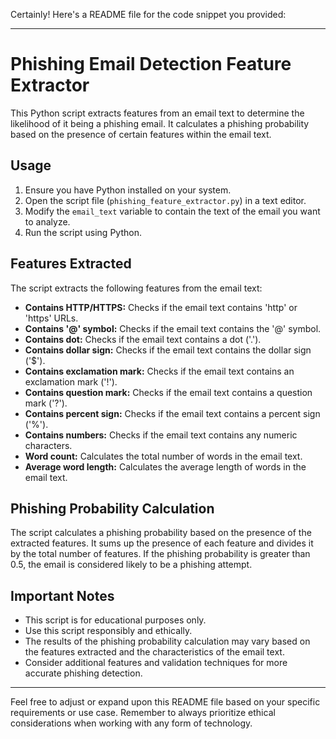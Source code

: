 Certainly! Here's a README file for the code snippet you provided:

---

# Phishing Email Detection Feature Extractor

This Python script extracts features from an email text to determine the likelihood of it being a phishing email. It calculates a phishing probability based on the presence of certain features within the email text.

## Usage

1. Ensure you have Python installed on your system.
2. Open the script file (`phishing_feature_extractor.py`) in a text editor.
3. Modify the `email_text` variable to contain the text of the email you want to analyze.
4. Run the script using Python.

## Features Extracted

The script extracts the following features from the email text:

- **Contains HTTP/HTTPS:** Checks if the email text contains 'http' or 'https' URLs.
- **Contains '@' symbol:** Checks if the email text contains the '@' symbol.
- **Contains dot:** Checks if the email text contains a dot ('.').
- **Contains dollar sign:** Checks if the email text contains the dollar sign ('$').
- **Contains exclamation mark:** Checks if the email text contains an exclamation mark ('!').
- **Contains question mark:** Checks if the email text contains a question mark ('?').
- **Contains percent sign:** Checks if the email text contains a percent sign ('%').
- **Contains numbers:** Checks if the email text contains any numeric characters.
- **Word count:** Calculates the total number of words in the email text.
- **Average word length:** Calculates the average length of words in the email text.

## Phishing Probability Calculation

The script calculates a phishing probability based on the presence of the extracted features. It sums up the presence of each feature and divides it by the total number of features. If the phishing probability is greater than 0.5, the email is considered likely to be a phishing attempt.

## Important Notes

- This script is for educational purposes only.
- Use this script responsibly and ethically.
- The results of the phishing probability calculation may vary based on the features extracted and the characteristics of the email text.
- Consider additional features and validation techniques for more accurate phishing detection.

---

Feel free to adjust or expand upon this README file based on your specific requirements or use case. Remember to always prioritize ethical considerations when working with any form of technology.
